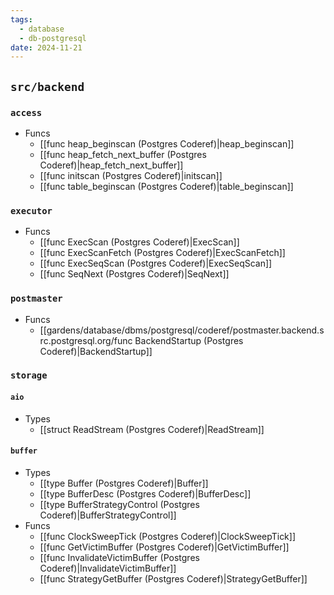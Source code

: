 ```yaml
---
tags:
  - database
  - db-postgresql
date: 2024-11-21
---
```

## `src/backend`

### `access`

- Funcs
	- [[func heap_beginscan (Postgres Coderef)|heap_beginscan]]
	- [[func heap_fetch_next_buffer (Postgres Coderef)|heap_fetch_next_buffer]]
	- [[func initscan (Postgres Coderef)|initscan]]
	- [[func table_beginscan (Postgres Coderef)|table_beginscan]]

### `executor`

- Funcs
	- [[func ExecScan (Postgres Coderef)|ExecScan]]
	- [[func ExecScanFetch (Postgres Coderef)|ExecScanFetch]]
	- [[func ExecSeqScan (Postgres Coderef)|ExecSeqScan]]
	- [[func SeqNext (Postgres Coderef)|SeqNext]]

### `postmaster`

- Funcs
	- [[gardens/database/dbms/postgresql/coderef/postmaster.backend.src.postgresql.org/func BackendStartup (Postgres Coderef)|BackendStartup]]

### `storage`

#### `aio`

- Types
	- [[struct ReadStream (Postgres Coderef)|ReadStream]]

#### `buffer`

- Types
	- [[type Buffer (Postgres Coderef)|Buffer]]
	- [[type BufferDesc (Postgres Coderef)|BufferDesc]]
	- [[type BufferStrategyControl (Postgres Coderef)|BufferStrategyControl]]
- Funcs
	- [[func ClockSweepTick (Postgres Coderef)|ClockSweepTick]]
	- [[func GetVictimBuffer (Postgres Coderef)|GetVictimBuffer]]
	- [[func InvalidateVictimBuffer (Postgres Coderef)|InvalidateVictimBuffer]]
	- [[func StrategyGetBuffer (Postgres Coderef)|StrategyGetBuffer]]